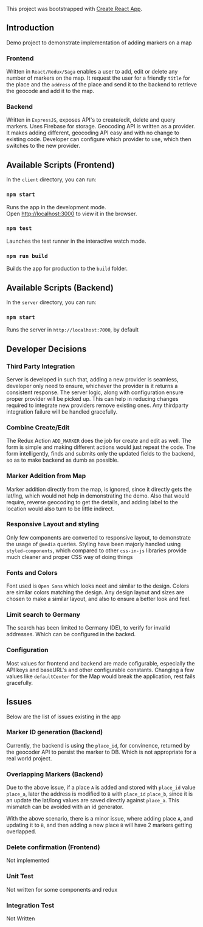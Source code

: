 This project was bootstrapped with [Create React App](https://github.com/facebook/create-react-app).

## Introduction

Demo project to demonstrate implementation of adding markers on a map

### Frontend

Written in `React/Redux/Saga` enables a user to add, edit or delete any number of markers on the map.
It request the user for a friendly `title` for the place and the `address` of the place and send it to the backend to retrieve the geocode and add it to the map.

### Backend

Written in `ExpressJS`, exposes API's to create/edit, delete and query markers.
Uses Firebase for storage. Geocoding API is written as a provider. It makes adding different, geocoding API easy and with no change to existing code. Developer can configure which provider to use, which then switches to the new provider.

## Available Scripts (Frontend)

In the `client` directory, you can run:

### `npm start`

Runs the app in the development mode.<br>
Open [http://localhost:3000](http://localhost:3000) to view it in the browser.

### `npm test`

Launches the test runner in the interactive watch mode.<br>

### `npm run build`

Builds the app for production to the `build` folder.<br>

## Available Scripts (Backend)

In the `server` directory, you can run:

### `npm start`

Runs the server in  `http://localhost:7000`, by default


## Developer Decisions


### Third Party Integration

Server is developed in such that, adding a new provider is seamless, developer only need to ensure, whichever the provider is it returns a consistent response. The server logic, along with configuration ensure proper provider will be picked up. This can help in reducing changes required to integrate new providers remove existing ones.
Any thirdparty integration failure will be handled gracefully.

### Combine Create/Edit

The Redux Action `ADD_MARKER` does the job for create and edit as well. The form is simple and making different actions would just repeat the code. The form intelligently, finds and submits only the updated fields to the backend, so as to make backend as dumb as possible.

### Marker Addition from Map

Marker addition directly from the map, is ignored, since it directly gets the lat/lng, which would not help in demonstrating the demo. Also that would require, reverse geocoding to get the details, and adding label to the location would also turn to be little indirect.


### Responsive Layout and styling

Only few components are converted to responsive layout, to demonstrate the usage of `@media` queries. Styling have been majorly handled using `styled-components`, which compared to other `css-in-js` libraries provide much cleaner and proper CSS way of doing things

### Fonts and Colors

Font used is `Open Sans` which looks neet and similar to the design. Colors are similar colors matching the design. Any design layout and sizes are chosen to make a similar layout, and also to ensure a better look and feel.

### Limit search to Germany

The search has been limited to Germany (DE), to verify for invalid addresses. Which can be configured in the backed.

### Configuration

Most values for frontend and backend are made cofigurable, especially the API keys and baseURL's and other configurable constants.
Changing a few values like `defaultCenter` for the Map would break the application, rest fails gracefully.



## Issues

Below are the list of issues existing in the app

### Marker ID generation (Backend)

Currently, the backend is using the `place_id`, for convinence, returned by the geocoder API to persist the marker to DB. Which is not appropriate for a real world project. 

### Overlapping Markers (Backend)

Due to the above issue, if a  place `A` is added and stored with `place_id` value `place_a`, later the address is modified to `B` with `place_id` `place_b`, since it is an update the lat/long values are saved directly against `place_a`. This mismatch can be avoided with an id generator.

With the above scenario, there is a minor issue, where adding place `A`, and updating it to `B`, and then adding a new place `B` will have 2 markers getting overlapped.

### Delete confirmation (Frontend)

Not implemented

### Unit Test

Not written for some components and redux

### Integration Test

Not Written
